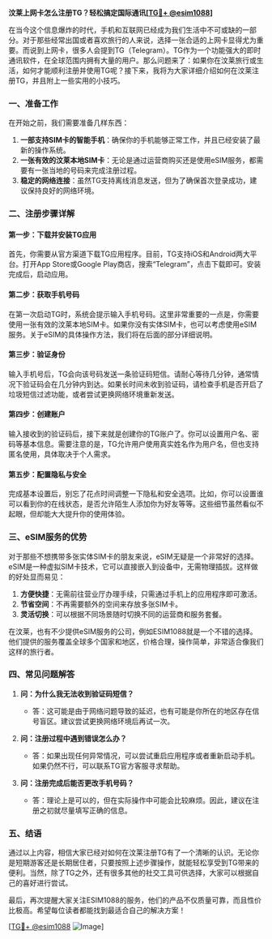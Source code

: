 **汶莱上网卡怎么注册TG？轻松搞定国际通讯[[TG💪+ @esim1088](https://t.me/s/esim1088)]**

在当今这个信息爆炸的时代，手机和互联网已经成为我们生活中不可或缺的一部分。对于那些经常出国或者喜欢旅行的人来说，选择一张合适的上网卡显得尤为重要。而说到上网卡，很多人会提到TG（Telegram）。TG作为一个功能强大的即时通讯软件，在全球范围内拥有大量的用户。那么问题来了：如果你在汶莱旅行或生活，如何才能顺利注册并使用TG呢？接下来，我将为大家详细介绍如何在汶莱注册TG，并且附上一些实用的小技巧。

### 一、准备工作

在开始之前，我们需要准备几样东西：

1. **一部支持SIM卡的智能手机**：确保你的手机能够正常工作，并且已经安装了最新的操作系统。
2. **一张有效的汶莱本地SIM卡**：无论是通过运营商购买还是使用eSIM服务，都需要有一张当地的号码来完成注册过程。
3. **稳定的网络连接**：虽然TG支持离线消息发送，但为了确保首次登录成功，建议保持良好的网络环境。

### 二、注册步骤详解

#### 第一步：下载并安装TG应用

首先，你需要从官方渠道下载TG应用程序。目前，TG支持iOS和Android两大平台。打开App Store或Google Play商店，搜索“Telegram”，点击下载即可。安装完成后，启动应用。

#### 第二步：获取手机号码

在第一次启动TG时，系统会提示输入手机号码。这里非常重要的一点是，你需要使用一张有效的汶莱本地SIM卡。如果你没有实体SIM卡，也可以考虑使用eSIM服务。关于eSIM的具体操作方法，我们将在后面的部分详细说明。

#### 第三步：验证身份

输入手机号后，TG会向该号码发送一条验证码短信。请耐心等待几分钟，通常情况下验证码会在几分钟内到达。如果长时间未收到验证码，请检查手机是否开启了垃圾短信过滤功能，或者尝试更换网络环境重新发送。

#### 第四步：创建账户

输入接收到的验证码后，接下来就是创建你的TG账户了。你可以设置用户名、密码等基本信息。需要注意的是，TG允许用户使用真实姓名作为用户名，但也支持匿名使用，具体取决于个人需求。

#### 第五步：配置隐私与安全

完成基本设置后，别忘了花点时间调整一下隐私和安全选项。比如，你可以设置谁可以看到你的在线状态，是否允许陌生人添加你为好友等等。这些细节虽然看似不起眼，但却能大大提升你的使用体验。

### 三、eSIM服务的优势

对于那些不想携带多张实体SIM卡的朋友来说，eSIM无疑是一个非常好的选择。eSIM是一种虚拟SIM卡技术，它可以直接嵌入到设备中，无需物理插拔。这样做的好处显而易见：

1. **方便快捷**：无需前往营业厅办理手续，只需通过手机上的应用程序即可激活。
2. **节省空间**：不再需要额外的空间来存放多张SIM卡。
3. **灵活切换**：可以根据不同场景随时切换不同的运营商和服务套餐。

在汶莱，也有不少提供eSIM服务的公司，例如ESIM1088就是一个不错的选择。他们提供的服务覆盖全球多个国家和地区，价格合理，操作简单，非常适合像我们这样的旅行者。

### 四、常见问题解答

1. **问：为什么我无法收到验证码短信？**
   - 答：这可能是由于网络问题导致的延迟，也有可能是你所在的地区存在信号盲区。建议尝试更换网络环境后再试一次。

2. **问：注册过程中遇到错误怎么办？**
   - 答：如果出现任何异常情况，可以尝试重启应用程序或者重新启动手机。如果仍然不行，可以联系TG官方客服寻求帮助。

3. **问：注册完成后能否更改手机号码？**
   - 答：理论上是可以的，但在实际操作中可能会比较麻烦。因此，建议在注册之初就尽量填写正确的信息。

### 五、结语

通过以上内容，相信大家已经对如何在汶莱注册TG有了一个清晰的认识。无论你是短期游客还是长期居住者，只要按照上述步骤操作，就能轻松享受到TG带来的便利。当然，除了TG之外，还有很多其他的社交工具可供选择，大家可以根据自己的喜好进行尝试。

最后，再次提醒大家关注ESIM1088的服务，他们的产品不仅质量可靠，而且性价比极高。希望每位读者都能找到最适合自己的解决方案！

[[TG💪+ @esim1088](https://t.me/s/esim1088) ![Image](https://i.postimg.cc/4NQfJmqS/Snipaste-2025-05-13-00-14-12.png)]
